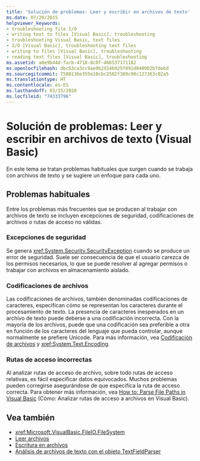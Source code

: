 ```yaml
---
title: 'Solución de problemas: Leer y escribir en archivos de texto'
ms.date: 07/20/2015
helpviewer_keywords:
- troubleshooting file I/O
- writing text to files [Visual Basic], troubleshooting
- troubleshooting Visual Basic, text files
- I/O [Visual Basic], troubleshooting text files
- writing to files [Visual Basic], troubleshooting
- reading text files [Visual Basic], troubleshooting
ms.assetid: a8e9b44d-facb-4718-8c0f-466537171182
ms.openlocfilehash: dbc53ca3cc9ae9b2d14b925f891d0409b2b7debd
ms.sourcegitcommit: 7588136e355e10cbc2582f389c90c127363c02a5
ms.translationtype: HT
ms.contentlocale: es-ES
ms.lasthandoff: 03/15/2020
ms.locfileid: "74333796"
---
```

# <a name="troubleshooting-reading-from-and-writing-to-text-files-visual-basic"></a>Solución de problemas: Leer y escribir en archivos de texto (Visual Basic)

En este tema se tratan problemas habituales que surgen cuando se trabaja con archivos de texto y se sugiere un enfoque para cada uno.  
  
## <a name="common-problems"></a>Problemas habituales  

 Entre los problemas más frecuentes que se producen al trabajar con archivos de texto se incluyen excepciones de seguridad, codificaciones de archivos o rutas de acceso no válidas.  
  
### <a name="security-exceptions"></a>Excepciones de seguridad  

 Se genera <xref:System.Security.SecurityException> cuando se produce un error de seguridad. Suele ser consecuencia de que el usuario carezca de los permisos necesarios, lo que se puede resolver al agregar permisos o trabajar con archivos en almacenamiento aislado.  
  
### <a name="file-encodings"></a>Codificaciones de archivos  

 Las codificaciones de archivos, también denominadas codificaciones de caracteres, especifican cómo se representan los caracteres durante el procesamiento de texto. La presencia de caracteres inesperados en un archivo de texto puede deberse a una codificación incorrecta. Con la mayoría de los archivos, puede que una codificación sea preferible a otra en función de los caracteres del lenguaje que pueda controlar, aunque normalmente se prefiere Unicode. Para más información, vea [Codificación de archivos](../../../../visual-basic/developing-apps/programming/drives-directories-files/file-encodings.md) y <xref:System.Text.Encoding>.  
  
### <a name="incorrect-paths"></a>Rutas de acceso incorrectas  

 Al analizar rutas de acceso de archivo, sobre todo rutas de acceso relativas, es fácil especificar datos equivocados. Muchos problemas pueden corregirse asegurándose de que especifica la ruta de acceso correcta. Para obtener más información, vea [How to: Parse File Paths in Visual Basic](../../../../visual-basic/developing-apps/programming/drives-directories-files/how-to-parse-file-paths.md) (Cómo: Analizar rutas de acceso a archivos en Visual Basic).  
  
## <a name="see-also"></a>Vea también

- <xref:Microsoft.VisualBasic.FileIO.FileSystem>
- [Leer archivos](../../../../visual-basic/developing-apps/programming/drives-directories-files/reading-from-files.md)
- [Escritura en archivos](../../../../visual-basic/developing-apps/programming/drives-directories-files/writing-to-files.md)
- [Análisis de archivos de texto con el objeto TextFieldParser](../../../../visual-basic/developing-apps/programming/drives-directories-files/parsing-text-files-with-the-textfieldparser-object.md)
